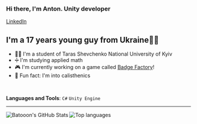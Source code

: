 ### Hi there, I'm Anton. Unity developer

[LinkedIn](https://www.linkedin.com/in/anton-rozum-77317b1a1/)

## I'm a 17 years young guy from Ukraine💛💙
- 👨‍🎓 I'm a student of Taras Shevchenko National University of Kyiv
- ➗ I'm studying applied math
- 🎮 I'm currently working on a game called [Badge Factory][Badge Factory]!
- 💪 Fun fact: I'm into calisthenics

<br/>

**Languages and Tools**: `C#` `Unity Engine`

---

<img align="left" alt="Batooon's GitHub Stats" src="https://github-readme-stats.vercel.app/api?username=Batooon&show_icons=true&theme=react">

<img align="left" alt="Top languages" src="https://github-readme-stats.vercel.app/api/top-langs/?username=Batooon&layout=compact&theme=react">

[Badge Factory]: https://play.google.com/store/apps/details?id=com.rozumstudio.badgefactory